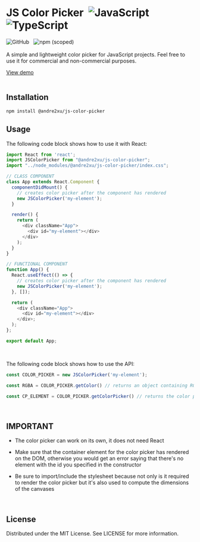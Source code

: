 # JS Color Picker &nbsp;![JavaScript](https://img.shields.io/badge/JavaScript-F7DF1E?style=flat&logo=javascript&logoColor=black) ![TypeScript](https://img.shields.io/badge/TypeScript-2d8dfa?style=flat&logo=typescript&logoColor=white)
![GitHub](https://img.shields.io/github/license/andre2xu/color_picker?color=%##33a633)&nbsp;&nbsp;&nbsp;![npm (scoped)](https://img.shields.io/npm/v/@andre2xu/js-color-picker?color=%23de0404&label=latest&logo=npm)<br><br>
A simple and lightweight color picker for JavaScript projects. Feel free to use it for commercial and non-commercial purposes.

<a href="https://andre2xu.github.io/color_picker/">View demo</a><br><br>

## Installation
```
npm install @andre2xu/js-color-picker
```

## Usage
The following code block shows how to use it with React:

```JavaScript
import React from 'react';
import JSColorPicker from "@andre2xu/js-color-picker";
import "../node_modules/@andre2xu/js-color-picker/index.css";

// CLASS COMPONENT
class App extends React.Component {
  componentDidMount() {
    // creates color picker after the component has rendered
    new JSColorPicker('my-element');
  }

  render() {
    return (
      <div className="App">
        <div id="my-element"></div>
      </div>
    );
  }
}

// FUNCTIONAL COMPONENT
function App() {
  React.useEffect(() => {
    // creates color picker after the component has rendered
    new JSColorPicker('my-element');
  }, []);

  return (
    <div className="App">
      <div id="my-element"></div>
    </div>;
  );
};

export default App;
```
<br>

The following code block shows how to use the API:

```JavaScript
const COLOR_PICKER = new JSColorPicker('my-element');

const RGBA = COLOR_PICKER.getColor() // returns an object containing RGBA data

const CP_ELEMENT = COLOR_PICKER.getColorPicker() // returns the color picker's element (use this if you want to add your own CSS or overwrite the existing ones)
```

<br>

## IMPORTANT
- The color picker can work on its own, it does not need React

- Make sure that the container element for the color picker has rendered on the DOM, otherwise you would get an error saying that there's no element with the id you specified in the constructor

- Be sure to import/include the stylesheet because not only is it required to render the color picker but it's also used to compute the dimensions of the canvases
<br>

## License
Distributed under the MIT License. See LICENSE for more information.

